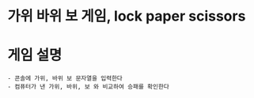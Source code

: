 # 가위 바위 보 게임, lock paper scissors

# 게임 설명

```
- 콘솔에 가위, 바위 보 문자열을 입력한다
- 컴퓨터가 낸 가위, 바위, 보 와 비교하여 승패를 확인한다
```
